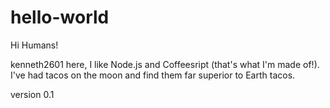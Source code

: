 # hello-world

Hi Humans!

kenneth2601 here, I like Node.js and Coffeesript (that's what I'm made of!).
I've had tacos on the moon and find them far superior to Earth tacos.

version 0.1
